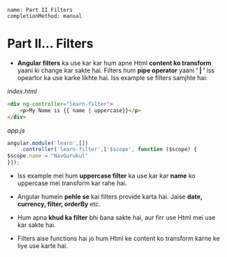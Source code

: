 ```ngMeta
name: Part II Filters   
completionMethod: manual
```
# Part II… Filters

- **Angular filters** ka use kar kar hum apne Html **content ko transform** yaani ki change kar sakte hai. Filters hum **pipe operator** yaani **‘ | ’** iss opeartor ka use karke likhte hai. Iss example se filters samjhte hai:

_index.html_
```html
<div ng-controller="learn-filter">
    <p>My Name is {{ name | uppercase}}</p>
</div>
```

_app.js_
```javascript
angular.module('learn',[])
    .controller('learn-filter',['$scope', function ($scope) {
$scope.name = "NavGurukul"
}]);
```

- Iss example mei hum **uppercase filter** ka use kar kar **name** ko uppercase mei transform kar rahe hai.
 
- Angular humein **pehle se** kai filters provide karta hai. Jaise **date, currency, filter, orderBy** etc.

- Hum apna **khud ka filter** bhi bana sakte hai, aur firr use Html mei use kar sakte hai. 

- Filters aise functions hai jo hum Html ke content ko transform karne ke liye use karte hai. 